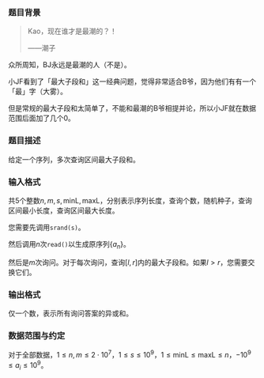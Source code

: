 ### 题目背景

> Kao，现在谁才是最潮的？！
>
> ——潮子

众所周知，BJ永远是最潮的人（不是）。

小JF看到了「最大子段和」这一经典问题，觉得非常适合B爷，因为他们有有一个「最」字（大雾）。

但是常规的最大子段和太简单了，不能和最潮的B爷相提并论，所以小JF就在数据范围后面加了几个$0$。

### 题目描述

给定一个序列，多次查询区间最大子段和。

### 输入格式

共$5$个整数$n,m,s,\text{minL},\text{maxL}$，分别表示序列长度，查询个数，随机种子，查询区间最小长度，查询区间最大长度。

您需要先调用`srand(s)`。

然后调用$n$次`read()`以生成原序列$\{a_{n}\}$。

然后是$m$次询问。对于每次询问，查询$[l,r]$内的最大子段和。如果$l\gt r$，您需要交换它们。

### 输出格式

仅一个数，表示所有询问答案的异或和。

### 数据范围与约定

对于全部数据，$1\leqslant n,m\leqslant 2\cdot 10^{7}$，$1\leqslant s\leqslant 10^{9}$，$1\leqslant\text{minL}\leqslant\text{maxL}\leqslant n$，$-10^{9}\leqslant a_{i}\leqslant 10^{9}$。
